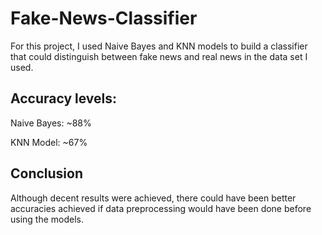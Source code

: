 # Fake-News-Classifier

For this project, I used Naive Bayes and KNN models to build a classifier that could distinguish between fake news and real news in the data set I used. 

## Accuracy levels:

Naive Bayes: ~88%

KNN Model: ~67%

## Conclusion

Although decent results were achieved, there could have been better accuracies achieved if data preprocessing would have been done before using the models.


